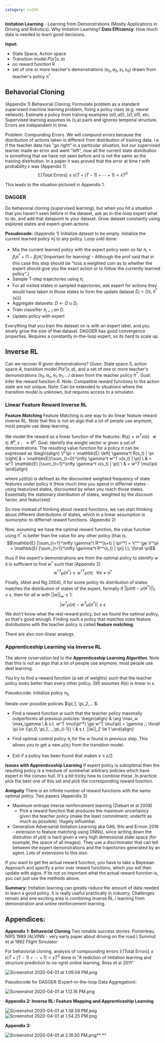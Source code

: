 ```yaml
---
category: cs234
---
```


**Imitation Learning** - Learning from Demonstrations (Mostly Applications in Driving and Robotics). Why Imitation Learning? **Data Efficiency**: How much data is needed to learn good decisions. 

**Input:**
  - State Space, Action space
  - Transition model $P(s'|s,a)$
  - no reward function R
  - set of one or more teacher's demonstrations $(s_0,a_0,s_1,s_0)$ drawn from teacher's policy $\pi^*$

## Behavorial Cloning
(Appendix 1)
Behavorial Cloning: Formulate problem as a standard supervised machine learning problem, fixing a policy class (e.g. neural network). Estimate a policy from training examples $(s0,a0), (s1,a1)$, etc.
Supervised learning assumes iis (s,a) pairs and ignores temporal structure. Errors are independent in time.

Problem: Compunding Errors. 
We will compund errors because the distribution of actions taken is different from distribution of training data. i.e. if the teacher data has "go right" in a particular situation, but our supervised learner made an error and went "left", now all the current state distribution is something that we have not seen before and is not the same as the training distrbution. In a paper it was proved that the error at time $t$ with probability $\epsilon$ was (Appendix 1) $$\mathbb{E}[\text{Total Errors}] \le \epsilon(T+(T-1)+\cdots + 1) \propto \epsilon T^2$$ 

This leads to the situation pictured in Appendix 1.

### DAGGER
Do behavorial cloning (supervised learning), but when you hit a situation that you haven't seen before in the dataset, ask an in-the-loop expert what to do, and add that datapoint to your dataset. Grow dataset constantly using explored states and expert-given actions. 

**Pseudocode:** (Appendix 1)
Initialize dataset to be empty.
Initialize the current learned policy $\hat \pi_1$ to any policy.
Loop until done:
  - Mix the current learned policy with the expert policy seen so far $\pi_i = \beta_i \pi^* + (1-\beta_i) \hat \pi_i$ (Important for learning! - Although the prof said that in this case this step should be "toss a weighted coin as to whether the expert should give you the exact action or to follow the currently learned policy".)
  - Sample T-step trajectories using $\pi_i$
  - For all visited states in sampled trajectories, ask expert for actions they would have taken in those states to form the update dataset $D_i = \{(s, \pi^*(s))\}$
  - Aggregate datasets: $D \leftarrow D \cup D_i$
  - Train classifier $\pi_{i+1}$ on $D$.
  - Update policy with expert

Everything that you train the dataset on is with an expert label, and you slowly grow the size of that dataset.
DAGGER has good convergence properties. Requires a constantly in-the-loop expert, so its hard to scale up.

## Inverse RL
Can we recover $R$ given demonstrations?
Given: State space $S$, action space $A$, transition model $P(s'|s,a)$, and a set of one or more teacher's demonstrations $(s_0,a_o,s_1,a_1,...)$ drawn from the teacher policy $\pi^*$.
Goal: Infer the reward function $R$.
Note: Compatible reward functions to the action state are not unique. 
Note: Can be extended to situations where the transition model is unknown, but requires access to a simulator.
### Linear Feature Reward Inverse RL

**Feature Matching**
Feature Matching is one way to do linear feature reward inverse RL. Note that this is not an algo that a lot of people use anymore, most people use deep learning.

We model the reward as a linear function of the features: $R(s) = w^Tx(s) \;\;\; w \in R^n, x:\rightarrow R^n$.
Goal: Identify the weight vector $w$ given a set of demonstrations.
The resulting value function for a policy $\pi$ can be expressed as 
\begin{align}
V^\pi = \mathbb{E} \left[ \gamma^t R(s_t) | \pi \right] & = \mathbb{E}[\sum_{t=0}^\infty \gamma^t w^T x(s_t) | \pi] \\
& = w^T \mathbb{E} [\sum_{t=1}^\infty \gamma^t x(s_t) | \pi] \\
& = w^T \mu(\pi)
\end{align}

where $\mu(\pi)(s)$ is defined as the discounted weighted frequency of state features under policy $\pi$ (How much time you spend in differnet states - using featurized states, discounted by when you reach those states. Essentially the stationary distribution of states, weighted by the discount factor, and featurized)

So now instead of thinking about reward functions, we can start thinking about different distributions of states, which in a linear assumption is isomorphic to differnet reward functions. (Appendix 2)

Now, assuming we have the optimal reward function, the value function using $\pi^*$ is better than the value for any other policy (that is, 
$$\mathbb{E} [\sum_{t=1}^\infty \gamma^t R^*(s+t) | \pi^*] = V^* \ge V^\pi =  \mathbb{E} [\sum_{t=1}^\infty \gamma^t R^*(s_t) | \pi] \;\; \forall \pi$$

thus if the expert's demonstrations are from the optimal policy to identify $w$ it is sufficient to find $w^*$ such that (Appendix 2)
$${w^*}^T \mu(\pi^*) \ge {w^*}^T \mu(\pi) \;\;\; \forall \pi \ne \pi^*$$

Finally, (Abel and Ng 2004), if for some policy its distribution of states matches the distribution of states of the expert, formally if $||\mu(\pi) - \mu(\pi^*)||_1 \le \epsilon$, then for all $w$ with $||w||_\infty \le 1$:
$$|w^T \mu(\pi) - w^T \mu(\pi^*)| \le \epsilon$$

We don't know what the real reward policy, but we found the optimal policy, so that's good enough. Finding such a policy that matches state feature distributions with the teacher policy is called **feature matching**. 

There are also non-linear analogs.

### Apprenticeship Learning via Inverse RL
The above ovservation led to the **Apprenticeship Learning Algorithm**. Note that this is not an algo that a lot of people use anymore, most people use deel learning.

You try to find a reward function (a set of weights) such that the teacher policy looks better than every other policy. Still assumes $R(s)$ is linear in $s$.

Pseudocode: 
Initialize policy $\pi_0$

Iterate over possible policies $\pi_1, \pi_2,... $:
  - Find a reward function $w$ such that the teacher policy maximally outperforms all previous policies:
\begin{align}
& \arg \max_w \max_\gamma \\
& s.t. w^T \mu(\pi^*) \ge w^T \mu(\pi) + \gamma \;\; \forall \pi \in {\pi_0, \pi_1,...,\pi_{i-1}} \\
& s.t. ||w||_2 \le 1
\end{align}

  - Find optimal control policy $\pi_i$ for the $w$ found in previous step. This allows you to get a new $\mu(\pi_i)$ from the transition model.
  - Exit if a policy has been found that makes $\gamma \le \epsilon/2$.

**Issues with Apprenticeship Learning**
If expert policy is suboptimal then the resulting policy is a mexture of somewhat arbitrary policies which have expert in the convex hull. It's a bit tricky how to combine these. In practice: pick the best one of this set and pick the corresponding reward function.

**Amiguity**
There is an infinite number of reward functions with the same optimal policy. Two papers (Appendix 3)
  - Maximum entrope interse reinforcement leanring (Ziebart et al 2008)
    - Pick a reward function that produces the maximum uncertaincy given the teacher policy (make the least commitment, underfit as much as possible). Hugely influential.
  - Generative Adversarial Imitation Learning aka GAIL (Ho and Ermon 2016 - extension to feature matching using DNNs), since writing down the distrution of $\mu(\pi)$ is hard given a very high dimensional state space (for example, the space of all images). They use a discriminator that can tell between the expert demonstrations and the trajectories generated by an agent. Lots of extensions to this also.
  
If you want to get the actual reward function, you have to take a Bayesian Approach and specify a prior over reward functions, which you will then update with algos. If its not so important what the actual reward function is, you can just use the methods above.

**Summary:**
Imitation learning can greatly reduce the amount of data needed to learn a good policy. It is really useful practically in industry, Challenges remain and one exciting area is combining inverse RL / learning from demonstration and online reinforcement learning. 

## Appendices:
**Appendix 1: Behavorial Cloning**
Two notable success stories:
Pomerleau, NIPS 1989 (ALVINN - very early paper about driving on the road.)
Summut et al 1992 Flight Simulator

For behaviorial cloning, analysis of compounding errors
$\mathbb{E}[\text{Total Errors}] \le \epsilon(T+(T-1)+\cdots + 1) \propto \epsilon T^2$ done in "A rediction of imitation learning and structure prediction to no-rgret online learning, Ross et al 2011"

![Screenshot 2020-04-01 at 1.09.04 PM.png](/assets/blog_resources/54873033874CB614BAAC448165BA340F.png)

Pseudocode for DAGGER (Expert-in-the-loop Data Aggregation):

![Screenshot 2020-04-01 at 1.12.16 PM.png](/assets/blog_resources/04F0B84267C58764EF3E2C1EB01DC888.png)

**Appendix 2: Inverse RL: Feature Mapping and Apprenticeship Learning**

![Screenshot 2020-04-01 at 1.38.59 PM.png](/assets/blog_resources/5B307846073D380053AFA7CC13C5D1B5.png)![Screenshot 2020-04-01 at 1.54.25 PM.png](/assets/blog_resources/82E5FF0BE96B19CDC849EAFF8FF5EAF1.png)

**Appendix 3:**

![Screenshot 2020-04-01 at 2.16.50 PM.png](/assets/blog_resources/FD6D9D3480EC0E22B5D3010BAAE532DF.png)**
**

